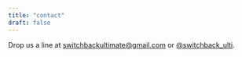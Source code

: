 ```yaml
---
title: "contact"
draft: false
---
```


Drop us a line at
[switchbackultimate@gmail.com](mailto:switchbackultimate@gmail.com) or [@switchback_ulti](https://twitter.com/switchback_ulti).
